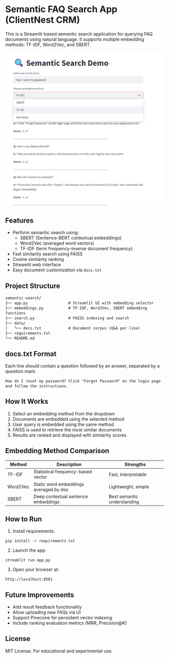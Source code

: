 
# Semantic FAQ Search App (ClientNest CRM)

This is a Streamlit-based semantic search application for querying FAQ documents using natural language. It supports multiple embedding methods: TF-IDF, Word2Vec, and SBERT.

<p align="center">
  <img src="doc/APP.png" alt="APP" width="600"/>
</p>


## Features

- Perform semantic search using:
  - SBERT (Sentence-BERT contextual embeddings)
  - Word2Vec (averaged word vectors)
  - TF-IDF (term frequency-inverse document frequency)
- Fast similarity search using FAISS
- Cosine similarity ranking
- Streamlit web interface
- Easy document customization via `docs.txt`

## Project Structure

```
semantic-search/
├── app.py                  # Streamlit UI with embedding selector
├── embeddings.py           # TF-IDF, Word2Vec, SBERT embedding functions
├── search.py               # FAISS indexing and search
├── data/
│   └── docs.txt            # Document corpus (Q&A per line)
├── requirements.txt
└── README.md
```

## docs.txt Format

Each line should contain a question followed by an answer, separated by a question mark:

```
How do I reset my password? Click "Forgot Password" on the login page and follow the instructions.
```

## How It Works

1. Select an embedding method from the dropdown
2. Documents are embedded using the selected method
3. User query is embedded using the same method
4. FAISS is used to retrieve the most similar documents
5. Results are ranked and displayed with similarity scores

## Embedding Method Comparison

| Method    | Description                               | Strengths                    |
|-----------|-------------------------------------------|------------------------------|
| TF-IDF    | Statistical frequency-based vector        | Fast, interpretable          |
| Word2Vec  | Static word embeddings averaged by doc    | Lightweight, simple          |
| SBERT     | Deep contextual sentence embeddings       | Best semantic understanding  |

## How to Run

1. Install requirements:

```
pip install -r requirements.txt
```

2. Launch the app:

```
streamlit run app.py
```

3. Open your browser at:

```
http://localhost:8501
```

## Future Improvements

- Add result feedback functionality
- Allow uploading new FAQs via UI
- Support Pinecone for persistent vector indexing
- Include ranking evaluation metrics (MRR, Precision@K)

## License

MIT License. For educational and experimental use.

